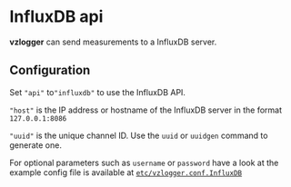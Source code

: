 InfluxDB api
==================
**vzlogger** can send measurements to a InfluxDB server.

Configuration
---------------------------

Set `"api"` to`"influxdb"` to use the InfluxDB API.

`"host"` is the IP address or hostname of the InfluxDB server in the format `127.0.0.1:8086`

`"uuid"` is the unique channel ID. Use the `uuid` or `uuidgen` command to generate one.

For optional parameters such as `username` or `password` have a look at the
example config file is available at [`etc/vzlogger.conf.InfluxDB`](https://github.com/volkszaehler/vzlogger/blob/master/etc/vzlogger.conf.InfluxDB)
